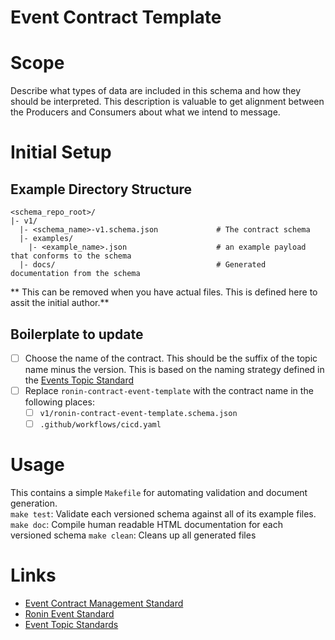 # Event Contract Template

# Scope
Describe what types of data are included in this schema and how they should be interpreted. This description is valuable to get alignment between the Producers and Consumers about what we intend to message. 

# Initial Setup

## Example Directory Structure
```
<schema_repo_root>/
|- v1/
  |- <schema_name>-v1.schema.json             # The contract schema
  |- examples/
    |- <example_name>.json                    # an example payload that conforms to the schema
  |- docs/                                    # Generated documentation from the schema 
```
** This can be removed when you have actual files. This is defined here to assit the initial author.**

## Boilerplate to update
- [ ] Choose the name of the contract. This should be the suffix of the topic name minus the version. This is based on the naming strategy defined in the [Events Topic Standard](https://projectronin.atlassian.net/wiki/spaces/ENG/pages/1765998701/Event+Topic+Standards)
- [ ] Replace `ronin-contract-event-template` with the contract name in the following places:
  - [ ] `v1/ronin-contract-event-template.schema.json`
  - [ ] `.github/workflows/cicd.yaml`

# Usage
This contains a simple `Makefile` for automating validation and document generation.  
`make test`: Validate each versioned schema against all of its example files.
`make doc`: Compile human readable HTML documentation for each versioned schema
`make clean`: Cleans up all generated files

# Links
- [Event Contract Management Standard](https://projectronin.atlassian.net/wiki/spaces/ENG/pages/1797521454/Event+Contract+Management+Standard)
- [Ronin Event Standard](https://projectronin.atlassian.net/wiki/spaces/ENG/pages/1748041738/Ronin+Event+Standard)
- [Event Topic Standards](https://projectronin.atlassian.net/wiki/spaces/ENG/pages/1765998701/Event+Topic+Standards)
